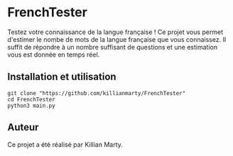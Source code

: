 # FrenchTester

Testez votre connaissance de la langue française ! Ce projet vous permet d'estimer le nombe de mots de la langue française que vous connaissez. Il suffit de répondre à un nombre suffisant de questions et une estimation vous est donnée en temps réel.

## Installation et utilisation

```
git clone "https://github.com/killianmarty/FrenchTester"
cd FrenchTester
python3 main.py 
```

## Auteur

Ce projet a été réalisé par Killian Marty.